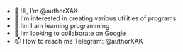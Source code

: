 - 👋 Hi, I’m @authorXAK
- 👀 I'm interested in creating various utilities of programs
- 🌱 I’m I am learning programming
- 💞️ I’m looking to collaborate on Google
- 📫 How to reach me Telegram: @authorXAK

<!---
authorXAK/authorXAK is a ✨ special ✨ repository because its `README.md` (this file) appears on your GitHub profile.
You can click the Preview link to take a look at your changes.
--->
